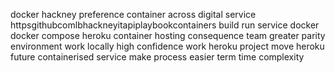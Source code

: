 docker hackney preference container across digital service httpsgithubcomlbhackneyitapiplaybookcontainers build run service docker docker compose heroku container hosting consequence team greater parity environment work locally high confidence work heroku project move heroku future containerised service make process easier term time complexity